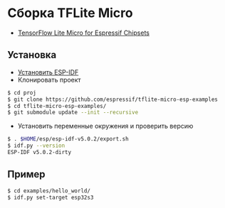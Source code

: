 # Сборка TFLite Micro

  - [TensorFlow Lite Micro for Espressif Chipsets](https://github.com/espressif/tflite-micro-esp-examples)

## Установка

- [Установить ESP-IDF](../reference/esp_idf.md)
- Клонировать проект

```bash
$ cd proj
$ git clone https://github.com/espressif/tflite-micro-esp-examples
$ cd tflite-micro-esp-examples/
$ git submodule update --init --recursive
```
- Установить переменные окружения и проверить версию

```bash
$ . $HOME/esp/esp-idf-v5.0.2/export.sh
$ idf.py --version
ESP-IDF v5.0.2-dirty
```

## Пример

```bash
$ cd examples/hello_world/
$ idf.py set-target esp32s3
```
